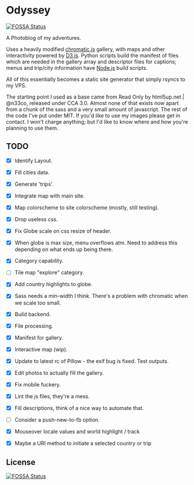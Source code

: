 # Odyssey
[![FOSSA Status](https://app.fossa.io/api/projects/git%2Bgithub.com%2FLibbum%2FOdyssey.svg?type=shield)](https://app.fossa.io/projects/git%2Bgithub.com%2FLibbum%2FOdyssey?ref=badge_shield)

A Photoblog of my adventures.

Uses a heavily modified [chromatic.js](https://github.com/crispymtn/chromatic.js) gallery, with maps and other interactivity powered by [D3.js](http://d3js.org/). Python scripts build the manifest of files which are needed in the gallery array and descriptor files for captions; menus and trip/city information have [Node.js](https://nodejs.org) build scripts.

All of this essentially becomes a static site generator that simply rsyncs to my VPS.

The starting point I used as a base came from Read Only by html5up.net | @n33co, released under CCA 3.0. Almost none of that exists now apart from a chunk of the sass and a very small amount of javascript. The rest of the code I've put under MIT. If you'd like to use my images please get in contact. I won't charge anything; but I'd like to know where and how you're planning to use them.

## TODO

* [x] Identify Layout.
* [x] Fill cities data.
* [x] Generate 'trips'.
* [x] Integrate map with main site.
* [x] Map colorscheme to site colorscheme (mostly, still testing).
* [x] Drop useless css.
* [x] Fix Globe scale on css resize of header.
* [x] When globe is max size, menu overflows atm. Need to address this depending on what ends up being there.
* [x] Category capability.
* [ ] Tile map "explore" category.
* [x] Add country highlights to globe.
* [x] Sass needs a min-width I think. There's a problem with chromatic when we scale too small.
* [x] Build backend.
* [x] File processing.
* [x] Manifest for gallery.
* [x] Interactive map (wip).
* [x] Update to latest rc of Pillow - the exif bug is fixed. Test outputs.
* [x] Edit photos to actually fill the gallery.
* [x] Fix mobile fuckery.
* [x] Lint the js files, they're a mess.
* [x] Fill descriptions, think of a nice way to automate that.
* [ ] Consider a push-new-to-fb option.
* [x] Mouseover locale values and world highlight / track
* [x] Maybe a URI method to initiate a selected country or trip


## License
[![FOSSA Status](https://app.fossa.io/api/projects/git%2Bgithub.com%2FLibbum%2FOdyssey.svg?type=large)](https://app.fossa.io/projects/git%2Bgithub.com%2FLibbum%2FOdyssey?ref=badge_large)